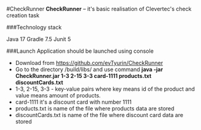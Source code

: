 #CheckRunner
**CheckRunner** – it's basic realisation of Clevertec's check creation task

###Technology stack

Java 17
Gradle 7.5
Junit 5

###Launch
Application should be launched using console

* Download from https://github.com/evTyurin/CheckRunner
* Go to the directory /build/libs/ and use command
  **java -jar CheckRunner.jar 1-3 2-15 3-3 card-1111 products.txt discountCards.txt**
* 1-3, 2-15, 3-3 - key-value pairs where key means id of the product and value means amount of products.
* card-1111 it's a discount card with number 1111
* products.txt is name of the file where products data are stored
* discountCards.txt is name of the file where discount card data are stored